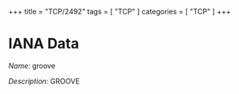 +++
title = "TCP/2492"
tags = [ "TCP" ]
categories = [ "TCP" ]
+++

# IANA Data

_Name:_ groove

_Description:_ GROOVE

